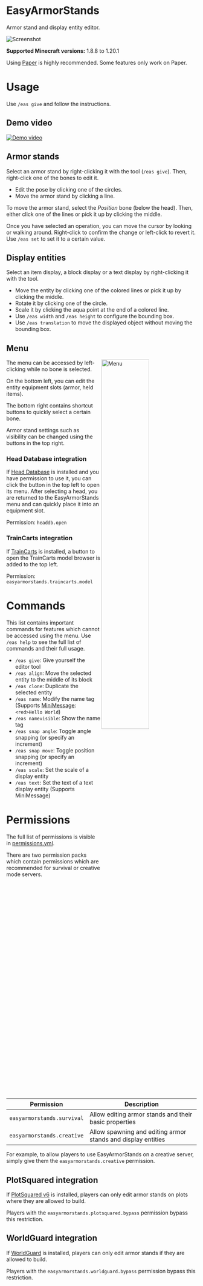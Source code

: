 # EasyArmorStands

Armor stand and display entity editor.

![Screenshot](https://cdn.56738.me/easyarmorstands/banner.png)

**Supported Minecraft versions:** 1.8.8 to 1.20.1

Using [Paper](https://papermc.io/) is highly recommended. Some features only work on Paper.

# Usage

Use `/eas give` and follow the instructions.

## Demo video

[![Demo video](https://i.ytimg.com/vi/dQZkB3mez-0/0.jpg)](https://youtu.be/dQZkB3mez-0)

## Armor stands

Select an armor stand by right-clicking it with the tool (`/eas give`).
Then, right-click one of the bones to edit it.

* Edit the pose by clicking one of the circles.
* Move the armor stand by clicking a line.

To move the armor stand, select the *Position* bone (below the head).
Then, either click one of the lines or pick it up by clicking the middle.

Once you have selected an operation, you can move the cursor by looking or walking around.
Right-click to confirm the change or left-click to revert it.
Use `/eas set` to set it to a certain value.

## Display entities

Select an item display, a block display or a text display by right-clicking it with the tool.

* Move the entity by clicking one of the colored lines or pick it up by clicking the middle.
* Rotate it by clicking one of the circle.
* Scale it by clicking the aqua point at the end of a colored line.
* Use `/eas width` and `/eas height` to configure the bounding box.
* Use `/eas translation` to move the displayed object without moving the bounding box.

## Menu

<img alt="Menu" src="https://cdn.56738.me/easyarmorstands/menu.png" width="50%" align="right" />

The menu can be accessed by left-clicking while no bone is selected.

On the bottom left, you can edit the entity equipment slots (armor, held items).

The bottom right contains shortcut buttons to quickly select a certain bone.

Armor stand settings such as visibility can be changed using the buttons in the top right.

### Head Database integration

If [Head Database](https://www.spigotmc.org/resources/head-database.14280/) is installed and you have permission to use
it, you can click the button in the top left to open its menu.
After selecting a head, you are returned to the EasyArmorStands menu and can quickly place it into an equipment slot.

Permission: `headdb.open`

### TrainCarts integration

If [TrainCarts](https://www.spigotmc.org/resources/traincarts.39592/) is installed, a button to open the TrainCarts
model browser is added to the top left.

Permission: `easyarmorstands.traincarts.model`

# Commands

This list contains important commands for features which cannot be accessed using the menu.
Use `/eas help` to see the full list of commands and their full usage.

* `/eas give`: Give yourself the editor tool
* `/eas align`: Move the selected entity to the middle of its block
* `/eas clone`: Duplicate the selected entity
* `/eas name`: Modify the name tag
  (Supports [MiniMessage](https://docs.advntr.dev/minimessage/format.html): `<red>Hello World`)
* `/eas namevisible`: Show the name tag
* `/eas snap angle`: Toggle angle snapping (or specify an increment)
* `/eas snap move`: Toggle position snapping (or specify an increment)
* `/eas scale`: Set the scale of a display entity
* `/eas text`: Set the text of a text display entity (Supports MiniMessage)

# Permissions

The full list of permissions is visible in [permissions.yml](src/main/resources/permissions.yml).

There are two permission packs which contain permissions which are recommended for survival or creative mode servers.

| Permission                 | Description                                                  |
|----------------------------|--------------------------------------------------------------|
| `easyarmorstands.survival` | Allow editing armor stands and their basic properties        |
| `easyarmorstands.creative` | Allow spawning and editing armor stands and display entities |

For example, to allow players to use EasyArmorStands on a creative server, simply give them
the `easyarmorstands.creative` permission.

## PlotSquared integration

If [PlotSquared v6](https://www.spigotmc.org/resources/plotsquared-v6.77506/) is installed, players can only edit armor
stands on plots where they are allowed to build.

Players with the `easyarmorstands.plotsquared.bypass` permission bypass this restriction.

## WorldGuard integration

If [WorldGuard](https://enginehub.org/worldguard) is installed, players can only edit armor stands if they are allowed
to build.

Players with the `easyarmorstands.worldguard.bypass` permission bypass this restriction.
